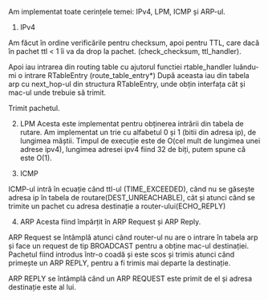 Am implementat toate cerințele temei: IPv4, LPM, ICMP și ARP-ul.

1. IPv4

Am făcut în ordine verificările pentru checksum, apoi pentru TTL,
care dacă în pachet ttl < 1 îi va da drop la pachet.
(check_checksum, ttl_handler).

Apoi iau intrarea din routing table cu ajutorul functiei rtable_handler luându-mi o intrare RTableEntry (route_table_entry*)
După aceasta iau din tabela arp cu next_hop-ul din structura RTableEntry, unde obțin interfața cât și mac-ul unde trebuie să trimit.

Trimit pachetul.

2. LPM
Acesta este implementat pentru obținerea intrării din tabela de rutare.
Am implementat un trie cu alfabetul 0 și 1 (bitii din adresa ip), de lungimea măștii.
Timpul de execuție este de O(cel mult de lungimea unei adrese ipv4), lungimea adresei ipv4 fiind 32 de biți, putem spune că este O(1).

3. ICMP

ICMP-ul intră în ecuație când ttl-ul (TIME_EXCEEDED), când nu se găsește adresa ip în tabela de routare(DEST_UNREACHABLE),
cât și atunci când se trimite un pachet cu adresa destinație a router-ului(ECHO_REPLY)

4. ARP
Acesta fiind împărțit în ARP Request și ARP Reply.

ARP Request se întâmplă atunci când router-ul nu are o intrare în tabela arp și face un request de tip BROADCAST pentru a obține mac-ul destinației. Pachetul fiind introdus într-o coadă și este scos și trimis atunci când primește un ARP REPLY, pentru a fi trimis mai departe la destinație.

ARP REPLY se întâmplă când un ARP REQUEST este primit de el și adresa destinație este al lui.



